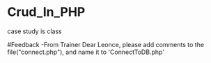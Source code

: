 # Crud_In_PHP
case study is class

#Feedback -From Trainer 
Dear Leonce, please add comments to the file("connect.php"),
and name it to 'ConnectToDB.php'

